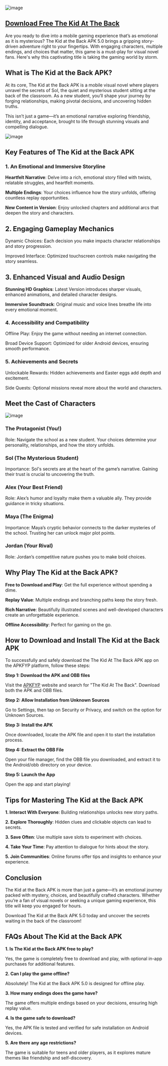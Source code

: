 ![image](https://github.com/user-attachments/assets/037c6c4b-1d5b-433a-94a1-e15bb8ae02f8)

## [Download Free The Kid At The Back](https://apkfyp.com/the-kid-at-the-back.html)

Are you ready to dive into a mobile gaming experience that’s as emotional as it is mysterious? The Kid at the Back APK 5.0 brings a gripping story-driven adventure right to your fingertips. With engaging characters, multiple endings, and choices that matter, this game is a must-play for visual novel fans. Here's why this captivating title is taking the gaming world by storm.

## What is The Kid at the Back APK?

At its core, The Kid at the Back APK is a mobile visual novel where players unravel the secrets of Sol, the quiet and mysterious student sitting at the back of the classroom. As a new student, you’ll shape your journey by forging relationships, making pivotal decisions, and uncovering hidden truths.

This isn’t just a game—it’s an emotional narrative exploring friendship, identity, and acceptance, brought to life through stunning visuals and compelling dialogue.

![image](https://github.com/user-attachments/assets/a203fa9a-5f97-4eb0-81b9-23366b2853c2)

## Key Features of The Kid at the Back APK

### 1. An Emotional and Immersive Storyline

**Heartfelt Narrative**: Delve into a rich, emotional story filled with twists, relatable struggles, and heartfelt moments.

**Multiple Endings**: Your choices influence how the story unfolds, offering countless replay opportunities.

**New Content in Version**: Enjoy unlocked chapters and additional arcs that deepen the story and characters.

## 2. Engaging Gameplay Mechanics

Dynamic Choices: Each decision you make impacts character relationships and story progression.

Improved Interface: Optimized touchscreen controls make navigating the story seamless.

## 3. Enhanced Visual and Audio Design

**Stunning HD Graphics**: Latest Version introduces sharper visuals, enhanced animations, and detailed character designs.

**Immersive Soundtrack**: Original music and voice lines breathe life into every emotional moment.

### 4. Accessibility and Compatibility

Offline Play: Enjoy the game without needing an internet connection.

Broad Device Support: Optimized for older Android devices, ensuring smooth performance.

### 5. Achievements and Secrets

Unlockable Rewards: Hidden achievements and Easter eggs add depth and excitement.

Side Quests: Optional missions reveal more about the world and characters.

## Meet the Cast of Characters

![image](https://github.com/user-attachments/assets/2937751a-df22-4d34-9468-bec3ebfabadd)

### The Protagonist (You!)

Role: Navigate the school as a new student. Your choices determine your personality, relationships, and how the story unfolds.

### Sol (The Mysterious Student)

Importance: Sol's secrets are at the heart of the game’s narrative. Gaining their trust is crucial to uncovering the truth.

### Alex (Your Best Friend)

Role: Alex’s humor and loyalty make them a valuable ally. They provide guidance in tricky situations.

### Maya (The Enigma)

Importance: Maya’s cryptic behavior connects to the darker mysteries of the school. Trusting her can unlock major plot points.

### Jordan (Your Rival)
Role: Jordan’s competitive nature pushes you to make bold choices.

## Why Play The Kid at the Back APK?

**Free to Download and Play**: Get the full experience without spending a dime.

**Replay Value**: Multiple endings and branching paths keep the story fresh.

**Rich Narrative**: Beautifully illustrated scenes and well-developed characters create an unforgettable experience.

**Offline Accessibility**: Perfect for gaming on the go.

## How to Download and Install The Kid at the Back APK

To successfully and safely download the The Kid At The Back APK app on the APKFYP platform, follow these steps:

**Step 1: Download the APK and OBB files**

Visit the [APKFYP](https://apkfyp.com/) website and search for "The Kid At The Back". Download both the APK and OBB files.

**Step 2: Allow Installation from Unknown Sources** 

Go to Settings, then tap on Security or Privacy, and switch on the option for Unknown Sources.

**Step 3: Install the APK**

Once downloaded, locate the APK file and open it to start the installation process.

**Step 4: Extract the OBB File**

Open your file manager, find the OBB file you downloaded, and extract it to the Android/obb directory on your device.

**Step 5: Launch the App**

Open the app and start playing!

## Tips for Mastering The Kid at the Back APK

**1. Interact With Everyone**: Building relationships unlocks new story paths.

**2. Explore Thoroughly**: Hidden clues and clickable objects can lead to secrets.

**3. Save Often**: Use multiple save slots to experiment with choices.

**4. Take Your Time**: Pay attention to dialogue for hints about the story.

**5. Join Communities**: Online forums offer tips and insights to enhance your experience.

## Conclusion

The Kid at the Back APK is more than just a game—it’s an emotional journey packed with mystery, choices, and beautifully crafted characters. Whether you’re a fan of visual novels or seeking a unique gaming experience, this title will keep you engaged for hours.

Download The Kid at the Back APK 5.0 today and uncover the secrets waiting in the back of the classroom!

## FAQs About The Kid at the Back APK

**1. Is The Kid at the Back APK free to play?**

Yes, the game is completely free to download and play, with optional in-app purchases for additional features.

**2. Can I play the game offline?**

Absolutely! The Kid at the Back APK 5.0 is designed for offline play.

**3. How many endings does the game have?**

The game offers multiple endings based on your decisions, ensuring high replay value.

**4. Is the game safe to download?**

Yes, the APK file is tested and verified for safe installation on Android devices.

**5. Are there any age restrictions?**

The game is suitable for teens and older players, as it explores mature themes like friendship and self-discovery.
